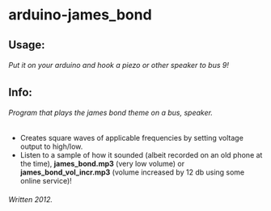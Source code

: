 # arduino-james_bond

## Usage:
###### Put it on your arduino and hook a piezo or other speaker to bus 9!

## Info:
###### Program that plays the james bond theme on a bus, speaker.
* Creates square waves of applicable frequencies by setting voltage output to high/low.
* Listen to a sample of how it sounded (albeit recorded on an old phone at the time), **james_bond.mp3** (very low volume) or **james_bond_vol_incr.mp3** (volume increased by 12 db using some online service)!

###### Written 2012.
